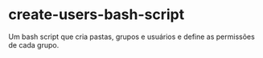 # create-users-bash-script
Um bash script que cria pastas, grupos e usuários e define as permissões de cada grupo.
